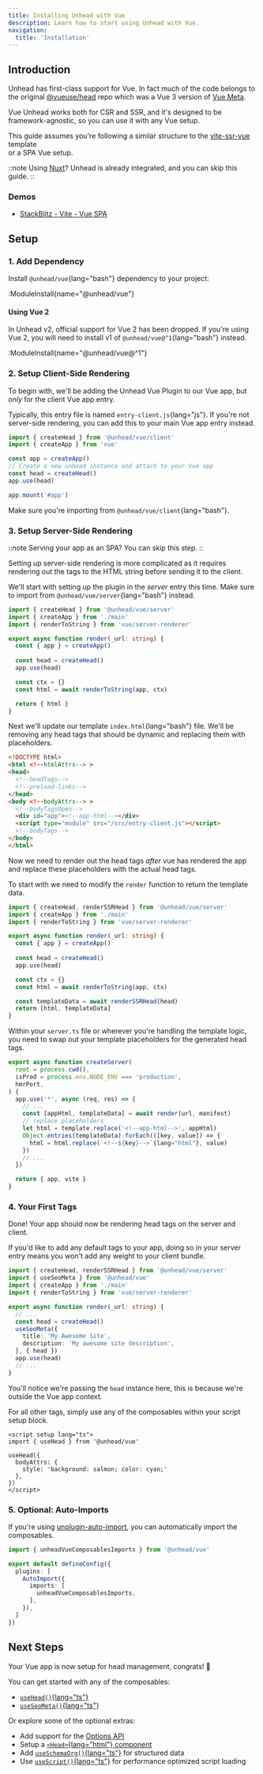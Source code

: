 ```yaml
---
title: Installing Unhead with Vue
description: Learn how to start using Unhead with Vue.
navigation:
  title: 'Installation'
---
```


## Introduction

Unhead has first-class support for Vue. In fact much of the code belongs to the original [@vueuse/head](https://github.com/vueuse/head) repo which was a Vue 3 version of [Vue Meta](https://github.com/nuxt/vue-meta).

Vue Unhead works both for CSR and SSR, and it's designed to be framework-agnostic, so you can use it with any Vue setup.

This guide assumes you're following a similar structure to the [vite-ssr-vue](https://github.com/bluwy/create-vite-extra/tree/master/template-ssr-vue) template  
or a SPA Vue setup.

::note
Using [Nuxt](https://nuxt.com/docs/getting-started/seo-meta)? Unhead is already integrated, and you can skip this guide.
::

### Demos

- [StackBlitz - Vite - Vue SPA](https://stackblitz.com/edit/vitejs-vite-uijgqa?file=package.json)

## Setup

### 1. Add Dependency

Install `@unhead/vue`{lang="bash"} dependency to your project:

:ModuleInstall{name="@unhead/vue"}

#### Using Vue 2

In Unhead v2, official support for Vue 2 has been dropped. If you're using Vue 2, you will need to install v1 of `@unhead/vue@^1`{lang="bash"} instead.

:ModuleInstall{name="@unhead/vue@^1"}

### 2. Setup Client-Side Rendering

To begin with, we'll be adding the Unhead Vue Plugin to our Vue app, but _only_ for the client Vue app entry. 

Typically, this entry file is named `entry-client.js`{lang="js"}. If you're not server-side rendering, you can add this to your main Vue app entry instead.

```ts [src/entry-client.js]
import { createHead } from '@unhead/vue/client'
import { createApp } from 'vue'

const app = createApp()
// Create a new unhead instance and attach to your Vue app
const head = createHead()
app.use(head)

app.mount('#app')
```

Make sure you're importing from `@unhead/vue/client`{lang="bash"}.

### 3. Setup Server-Side Rendering

::note
Serving your app as an SPA? You can skip this step.
::

Setting up server-side rendering is more complicated as it requires rendering out the tags to the HTML string before sending it to the client.

We'll start with setting up the plugin in the _server_ entry this time. Make sure to import from `@unhead/vue/server`{lang="bash"} instead.

```ts {1,8-10} [src/entry-server.ts]
import { createHead } from '@unhead/vue/server'
import { createApp } from './main'
import { renderToString } from 'vue/server-renderer'

export async function render(_url: string) {
  const { app } = createApp()
  
  const head = createHead()
  app.use(head)

  const ctx = {}
  const html = await renderToString(app, ctx)

  return { html }
}
```

Next we'll update our template `index.html`{lang="bash"} file. We'll be removing any head tags that should be dynamic
and replacing them with placeholders.

```html {1,3,5,7} [./index.html]
<!DOCTYPE html>
<html <!--htmlAttrs--> >
<head>
  <!--headTags-->
  <!--preload-links-->
</head>
<body <!--bodyAttrs--> >
  <!--bodyTagsOpen-->
  <div id="app"><!--app-html--></div>
  <script type="module" src="/src/entry-client.js"></script>
  <!--bodyTags-->
</body>
</html>
```

Now we need to render out the head tags _after_ vue has rendered the app and replace these
placeholders with the actual head tags.

To start with we need to modify the `render` function to return the template data.

```ts {1,14-15} [src/entry-server.ts]
import { createHead, renderSSRHead } from '@unhead/vue/server'
import { createApp } from './main'
import { renderToString } from 'vue/server-renderer'

export async function render(_url: string) {
  const { app } = createApp()
  
  const head = createHead()
  app.use(head)

  const ctx = {}
  const html = await renderToString(app, ctx)

  const templateData = await renderSSRHead(head)
  return [html, templateData]
}
```

Within your `server.ts` file or wherever you're handling the template logic, you need to swap out your template
placeholders for the generated head tags.

```ts {8-13} [server.ts]
export async function createServer(
  root = process.cwd(),
  isProd = process.env.NODE_ENV === 'production',
  hmrPort,
) {
  app.use('*', async (req, res) => {
    // ...
    const [appHtml, templateData] = await render(url, manifest)
    // replace placeholders
    let html = template.replace('<!--app-html-->', appHtml)
    Object.entries(templateData).forEach(([key, value]) => {
      html = html.replace(`<!--${key}-->`{lang="html"}, value)
    })
    // ...
  })

  return { app, vite }
}
```

### 4. Your First Tags

Done! Your app should now be rendering head tags on the server and client.

If you'd like to add any default tags to your app, doing so in your server entry means you won't add any weight
to your client bundle.

```ts {2,9-12} [src/entry-server.ts]
import { createHead, renderSSRHead } from '@unhead/vue/server'
import { useSeoMeta } from '@unhead/vue'
import { createApp } from './main'
import { renderToString } from 'vue/server-renderer'

export async function render(_url: string) {
  // ...
  const head = createHead()
  useSeoMeta({
    title: 'My Awesome Site',
    description: 'My awesome site description',
  }, { head })
  app.use(head)
  // ...
}
```

You'll notice we're passing the `head` instance here, this is because we're outside the Vue app context.

For all other tags, simply use any of the composables within your script setup block.

```vue
<script setup lang="ts">
import { useHead } from '@unhead/vue'

useHead({
  bodyAttrs: {
    style: 'background: salmon; color: cyan;'
  },
})
</script>
```

### 5. Optional: Auto-Imports

If you're using  [unplugin-auto-import](https://github.com/antfu/unplugin-auto-import), you can automatically import the composables.

```ts [vite.config.ts]
import { unheadVueComposablesImports } from '@unhead/vue'

export default defineConfig({
  plugins: [
    AutoImport({
      imports: [
        unheadVueComposablesImports,
      ],
    }),
  ]
})
```

## Next Steps

Your Vue app is now setup for head management, congrats! 🎉

You can get started with any of the composables:
- [`useHead()`{lang="ts"}](/docs/api/use-head)
- [`useSeoMeta()`{lang="ts"}](/docs/api/use-seo-meta)

Or explore some of the optional extras:

- Add support for the [Options API](/docs/vue/guides/options-api)
- Setup a [`<Head>`{lang="html"} component](/docs/vue/guides/components)
- Add [`useSchemaOrg()`{lang="ts"}](/docs/api/use-schema-org) for structured data
- Use [`useScript()`{lang="ts"}](/docs/scripts/introduction) for performance optimized script loading
